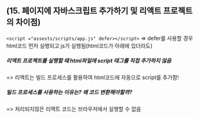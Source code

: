 ## (15. 페이지에 자바스크립트 추가하기 및 리액트 프로젝트의 차이점)
```<script ="assests/scripts/app.js" defer></script>```
 => defer를 사용할 경우 html코드 먼저 실행되고 js가 실행됨(html코드가 아래에 있더라도)

##### 리액트 프로젝트를 실행할 때 html파일에 script 태그를 직접 추가하지 않음<br>
 => 리액트는 빌드 프로세스를 활용하여 html코드에 자동으로 script를 추가함!

##### 빌드 프로세스를 사용하는 이유는? 왜 코드 변환해야할까?
 => 처리되지않은 리액트 코드는 브라우저에서 실행할 수 없음

